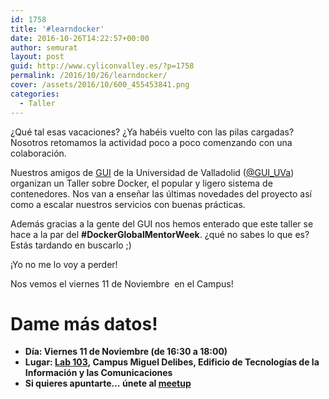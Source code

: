 ```yaml
---
id: 1758
title: '#learndocker'
date: 2016-10-26T14:22:57+00:00
author: semurat
layout: post
guid: http://www.cyliconvalley.es/?p=1758
permalink: /2016/10/26/learndocker/
cover: /assets/2016/10/600_455453841.png
categories:
  - Taller
---
```

¿Qué tal esas vacaciones? ¿Ya habéis vuelto con las pilas cargadas? Nosotros retomamos la actividad poco a poco comenzando con una colaboración.

Nuestros amigos de <a href="http://www.gui.uva.es/" target="_blank">GUI</a> de la Universidad de Valladolid (<a href="https://www.twitter.com/GUI_UVa" target="_blank">@GUI_UVa</a>) organizan un Taller sobre Docker, el popular y ligero sistema de contenedores. Nos van a enseñar las últimas novedades del proyecto así como a escalar nuestros servicios con buenas prácticas.

Además gracias a la gente del GUI nos hemos enterado que este taller se hace a la par del **#DockerGlobalMentorWeek**. ¿qué no sabes lo que es? Estás tardando en buscarlo ;)

¡Yo no me lo voy a perder!

Nos vemos el viernes 11 de Noviembre  en el Campus!

# Dame más datos!

  * **Día: Viernes 11 de Noviembre (de 16:30 a 18:00)**
  * **Lugar: <a title="Mapa" href="https://www.google.com/maps?f=q&hl=en&q=Campus+Miguel+Delibes,+Edificio+de+Tecnolog%C3%ADas+de+la+Informaci%C3%B3n+y+las+Comunicaciones,+Paseo+de+Bel%C3%A9n,+15,+Valladolid,+es" target="_blank">Lab 103</a>, Campus Miguel Delibes, Edificio de Tecnologías de la Información y las Comunicaciones**
  * **Si quieres apuntarte… únete al <a href="https://www.meetup.com/guiuva/events/235122630/?eventId=235122630" target="_blank">meetup</a>**